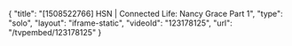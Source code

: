 {
    "title": "[1508522766] HSN | Connected Life: Nancy Grace Part 1",
    "type": "solo",
    "layout": "iframe-static",
    "videoId": "123178125",
    "url": "\/tvpembed\/123178125"
}